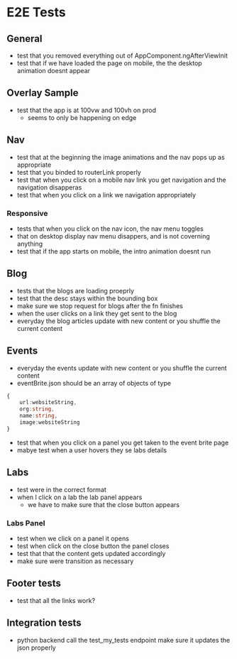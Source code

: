 # E2E Tests

## General
* test that you removed everything out of AppComponent.ngAfterViewInit
* test that if we have loaded the page on mobile, the the desktop animation doesnt appear
## Overlay Sample
* test that the app is at 100vw and 100vh on prod
    * seems to only be happening on edge


## Nav
* test that at the beginning the image animations and the nav pops up as appropriate
* test that you binded to routerLink properly  
* test that when you click on a mobile nav link you get navigation and the navigation disapperas
* test that when you click on a link we navigation appropriately

### Responsive
* tests that when you click on the nav icon, the nav menu toggles
* that on desktop display nav menu disappers, and is not coverning anything
* test that if the app starts on mobile, the intro animation doesnt run


## Blog
* tests that the blogs are loading proeprly 
* test that the desc stays within the bounding box
* make sure we stop request for blogs after the fn finishes
* when the user clicks on a link they get sent to the blog
* everyday the blog articles update with new content or you shuffle the current content

## Events
* everyday the events update with new content or you shuffle the current content
* eventBrite.json should be an array of objects of type
```ts
{
    url:websiteString,
    org:string,
    name:string,
    image:websiteString
}
```
* test that when you click on a panel you get taken to the event brite page
* mabye test when a user hovers they se labs details


## Labs
* test were in the correct format
* when I click on a lab the lab panel appears
    * we have to make sure that the close button appears

### Labs Panel
* test when we click on a panel it opens
* test when click on the close button the panel closes 
* test that that the content gets updated accordingly
* make sure were transition as necessary

## Footer tests
* test that all the links work?

## Integration tests
* python backend  call the test_my_tests endpoint make sure it updates the json properly
